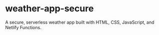 # weather-app-secure
A secure, serverless weather app built with HTML, CSS, JavaScript, and Netlify Functions.
